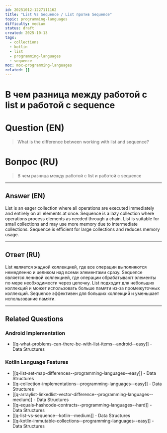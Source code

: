 ```yaml
---
id: 20251012-1227111162
title: "List Vs Sequence / List против Sequence"
topic: programming-languages
difficulty: medium
status: draft
created: 2025-10-13
tags:
  - collections
  - kotlin
  - list
  - programming-languages
  - sequence
moc: moc-programming-languages
related: []
---
```

# В чем разница между работой с list и работой с sequence

# Question (EN)
> What is the difference between working with list and sequence?

# Вопрос (RU)
> В чем разница между работой с list и работой с sequence

---

## Answer (EN)

List is an eager collection where all operations are executed immediately and entirely on all elements at once. Sequence is a lazy collection where operations process elements as needed through a chain. List is suitable for small collections and may use more memory due to intermediate collections. Sequence is efficient for large collections and reduces memory usage.

---

## Ответ (RU)

List является жадной коллекцией, где все операции выполняются немедленно и целиком над всеми элементами сразу. Sequence является ленивой коллекцией, где операции обрабатывают элементы по мере необходимости через цепочку. List подходит для небольших коллекций и может использовать больше памяти из-за промежуточных коллекций. Sequence эффективен для больших коллекций и уменьшает использование памяти.


---

## Related Questions

### Android Implementation
- [[q-what-problems-can-there-be-with-list-items--android--easy]] - Data Structures

### Kotlin Language Features
- [[q-list-set-map-differences--programming-languages--easy]] - Data Structures
- [[q-collection-implementations--programming-languages--easy]] - Data Structures
- [[q-arraylist-linkedlist-vector-difference--programming-languages--medium]] - Data Structures
- [[q-equals-hashcode-contracts--programming-languages--hard]] - Data Structures
- [[q-list-vs-sequence--kotlin--medium]] - Data Structures
- [[q-kotlin-immutable-collections--programming-languages--easy]] - Data Structures
